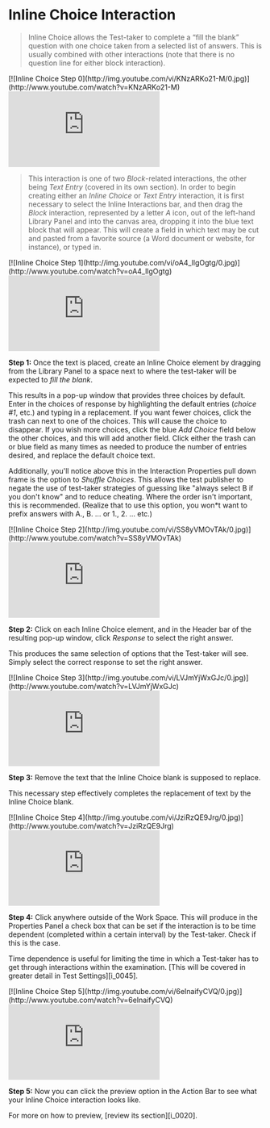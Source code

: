 # Inline Choice Interaction

>Inline Choice allows the Test-taker to complete a “fill the blank” question with one choice taken from a selected list of answers. This is usually combined with other interactions (note that there is no question line for either block interaction).

<div class="hidden-video">
[![Inline Choice Step 0](http://img.youtube.com/vi/KNzARKo21-M/0.jpg)](http://www.youtube.com/watch?v=KNzARKo21-M)
</div>

<div class='embed-container'><iframe src="https://www.youtube.com/embed/KNzARKo21-M?rel=0" frameborder="0" allowfullscreen="true"></iframe></div>

>This interaction is one of two *Block*-related interactions, the other being *Text Entry* (covered in its own section). In order to begin creating either an *Inline Choice* or *Text Entry* interaction, it is first necessary to select the Inline Interactions bar, and then drag the *Block* interaction, represented by a letter *A* icon, out of the left-hand Library Panel and into the canvas area, dropping it into the blue text block that will appear. This will create a field in which text may be cut and pasted from a favorite source (a Word document or website, for instance), or typed in. 

<div class="hidden-video">
[![Inline Choice Step 1](http://img.youtube.com/vi/oA4_llgOgtg/0.jpg)](http://www.youtube.com/watch?v=oA4_llgOgtg)
</div>

<div class='embed-container'><iframe src="https://www.youtube.com/embed/oA4_llgOgtg?rel=0" frameborder="0" allowfullscreen="true"></iframe></div>

**Step 1:** Once the text is placed, create an Inline Choice element by dragging from the Library Panel to a space next to where the test-taker will be expected to *fill the blank*.

This results in a pop-up window that provides three choices by default. Enter in the choices of response by highlighting the default entries (*choice #1*, etc.) and typing in a replacement. If you want fewer choices, click the trash can next to one of the choices. This will cause the choice to disappear. If you wish more choices, click the blue *Add Choice* field below the other choices, and this will add another field. Click either the trash can or blue field as many times as needed to produce the number of entries desired, and replace the default choice text. 

Additionally, you'll notice above this in the Interaction Properties pull down frame is the option to *Shuffle Choices*. This allows the test publisher to negate the use of test-taker strategies of guessing like "always select B if you don't know" and to reduce cheating. Where the order isn't important, this is recommended. (Realize that to use this option, you won*t want to prefix answers with A., B. … or 1., 2. … etc.)

<div class="hidden-video">
[![Inline Choice Step 2](http://img.youtube.com/vi/SS8yVMOvTAk/0.jpg)](http://www.youtube.com/watch?v=SS8yVMOvTAk)
</div>

<div class='embed-container'><iframe src="https://www.youtube.com/embed/SS8yVMOvTAk?rel=0" frameborder="0" allowfullscreen="true"></iframe></div>

**Step 2:** Click on each Inline Choice element, and in the Header bar of the resulting pop-up window, click *Response* to select the right answer.

This produces the same selection of options that the Test-taker will see. Simply select the correct response to set the right answer.

<div class="hidden-video">
[![Inline Choice Step 3](http://img.youtube.com/vi/LVJmYjWxGJc/0.jpg)](http://www.youtube.com/watch?v=LVJmYjWxGJc)
</div>

<div class='embed-container'><iframe src="https://www.youtube.com/embed/LVJmYjWxGJc?rel=0" frameborder="0" allowfullscreen="true"></iframe></div>

**Step 3:** Remove the text that the Inline Choice blank is supposed to replace.

This necessary step effectively completes the replacement of text by the Inline Choice blank. 

<div class="hidden-video">
[![Inline Choice Step 4](http://img.youtube.com/vi/JziRzQE9Jrg/0.jpg)](http://www.youtube.com/watch?v=JziRzQE9Jrg)
</div>

<div class='embed-container'><iframe src="https://www.youtube.com/embed/JziRzQE9Jrg?rel=0" frameborder="0" allowfullscreen="true"></iframe></div>

**Step 4:** Click anywhere outside of the Work Space. This will produce in the Properties Panel a check box that can be set if the interaction is to be time dependent (completed within a certain interval) by the Test-taker. Check if this is the case.

Time dependence is useful for limiting the time in which a Test-taker has to get through interactions within the examination. [This will be covered in greater detail in Test Settings][i_0045]. 

<div class="hidden-video">
[![Inline Choice Step 5](http://img.youtube.com/vi/6eInaifyCVQ/0.jpg)](http://www.youtube.com/watch?v=6eInaifyCVQ)
</div>

<div class='embed-container'><iframe src="https://www.youtube.com/embed/6eInaifyCVQ?rel=0" frameborder="0" allowfullscreen="true"></iframe></div>

**Step 5:** Now you can click the preview option in the Action Bar to see what your Inline Choice interaction looks like.

For more on how to preview, [review its section][i_0020].
